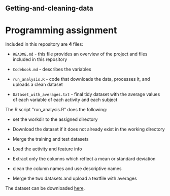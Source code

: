 ## Getting-and-cleaning-data
# Programming assignment

Included in this repository are **4** files:

- `README.md` - this file provides an overview of the project and files included in this repository

- `Codebook.md` - describes the variables

- `run_analysis.R` - code that downloads the data, processes it, and uploads a clean dataset

- `Dataset_with_averages.txt` - final tidy dataset with the average values of each variable of each activity and each subject

The R script "run_analysis.R" does the following:

- set the workdir to the assigned directory

- Download the dataset if it does not already exist in the working directory

- Merge the training and test datasets

- Load the activity and feature info

- Extract only the columns which reflect a mean or standard deviation

- clean the column names and use descriptive names

- Merge the two datasets and upload a textfile with averages

The dataset can be downloaded [here](https://d396qusza40orc.cloudfront.net/getdata%2Fprojectfiles%2FUCI%20HAR%20Dataset.zip). 
